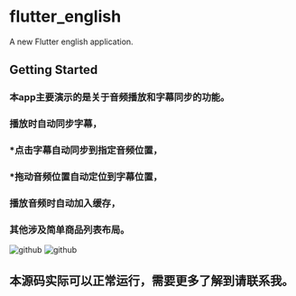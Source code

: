 # flutter_english

A new Flutter english application.

## Getting Started
### 本app主要演示的是关于音频播放和字幕同步的功能。
### 播放时自动同步字幕，
### *点击字幕自动同步到指定音频位置，
### *拖动音频位置自动定位到字幕位置，
### 播放音频时自动加入缓存，
### 其他涉及简单商品列表布局。


![github](https://github.com/xiebaoxin/flutter_english/images/IMG_1198.PNG "github")
![github](https://github.com/xiebaoxin/flutter_english/images/IMG_1198.PNG "github")


## 本源码实际可以正常运行，需要更多了解到请联系我。